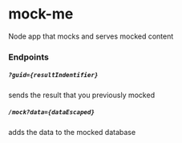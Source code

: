 # mock-me
Node app that mocks and serves mocked content

### Endpoints
##### `?guid={resultIndentifier}`
sends the result that you previously mocked
##### `/mock?data={dataEscaped}`
adds the data to the mocked database
